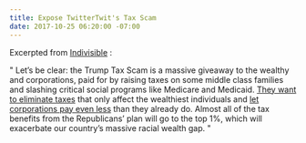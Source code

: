 ```yaml
---
title: Expose TwitterTwit's Tax Scam
date: 2017-10-25 06:20:00 -07:00
---
```


Excerpted from [Indivisible](https://www.indivisible.org/) :

"   Let’s be clear: the Trump Tax Scam is a massive giveaway to the wealthy and corporations, paid for by raising taxes on some middle class families and slashing critical social programs like Medicare and Medicaid. [They want to eliminate taxes](https://www.indivisible.org/resource/tax-cuts-donald-trump-wants-give-millionaire-friends/) that only affect the wealthiest individuals and [let corporations pay even less](https://www.indivisible.org/resource/corporations-already-gaming-tax-system-trump-wants-let-pay-even-less/) than they already do. Almost all of the tax benefits from the Republicans’ plan will go to the top 1%, which will exacerbate our country’s massive racial wealth gap.   "

 